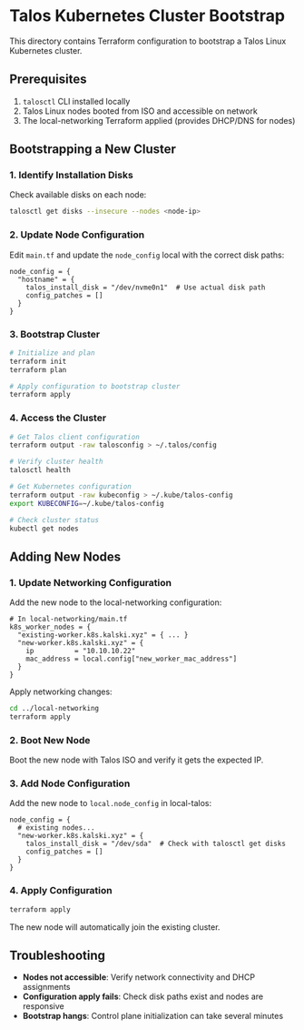 # Talos Kubernetes Cluster Bootstrap

This directory contains Terraform configuration to bootstrap a Talos Linux Kubernetes cluster.

## Prerequisites

1. `talosctl` CLI installed locally
2. Talos Linux nodes booted from ISO and accessible on network
3. The local-networking Terraform applied (provides DHCP/DNS for nodes)

## Bootstrapping a New Cluster

### 1. Identify Installation Disks

Check available disks on each node:

```bash
talosctl get disks --insecure --nodes <node-ip>
```

### 2. Update Node Configuration

Edit `main.tf` and update the `node_config` local with the correct disk paths:

```hcl
node_config = {
  "hostname" = {
    talos_install_disk = "/dev/nvme0n1"  # Use actual disk path
    config_patches = []
  }
}
```

### 3. Bootstrap Cluster

```bash
# Initialize and plan
terraform init
terraform plan

# Apply configuration to bootstrap cluster
terraform apply
```

### 4. Access the Cluster

```bash
# Get Talos client configuration
terraform output -raw talosconfig > ~/.talos/config

# Verify cluster health
talosctl health

# Get Kubernetes configuration
terraform output -raw kubeconfig > ~/.kube/talos-config
export KUBECONFIG=~/.kube/talos-config

# Check cluster status
kubectl get nodes
```

## Adding New Nodes

### 1. Update Networking Configuration

Add the new node to the local-networking configuration:

```hcl
# In local-networking/main.tf
k8s_worker_nodes = {
  "existing-worker.k8s.kalski.xyz" = { ... }
  "new-worker.k8s.kalski.xyz" = {
    ip          = "10.10.10.22"
    mac_address = local.config["new_worker_mac_address"]
  }
}
```

Apply networking changes:

```bash
cd ../local-networking
terraform apply
```

### 2. Boot New Node

Boot the new node with Talos ISO and verify it gets the expected IP.

### 3. Add Node Configuration

Add the new node to `local.node_config` in local-talos:

```hcl
node_config = {
  # existing nodes...
  "new-worker.k8s.kalski.xyz" = {
    talos_install_disk = "/dev/sda"  # Check with talosctl get disks
    config_patches = []
  }
}
```

### 4. Apply Configuration

```bash
terraform apply
```

The new node will automatically join the existing cluster.

## Troubleshooting

- **Nodes not accessible**: Verify network connectivity and DHCP assignments
- **Configuration apply fails**: Check disk paths exist and nodes are responsive
- **Bootstrap hangs**: Control plane initialization can take several minutes

